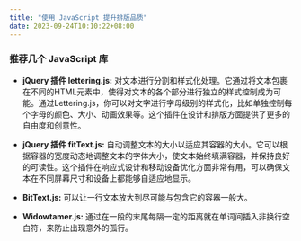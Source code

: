 ```yaml
---
title: "使用 JavaScript 提升排版品质"
date: 2023-09-24T10:10:22+08:00
---
```


### 推荐几个 JavaScript 库

- **jQuery 插件 lettering.js:** 对文本进行分割和样式化处理。它通过将文本包裹在不同的HTML元素中，使得对文本的各个部分进行独立的样式控制成为可能。通过Lettering.js，你可以对文字进行字母级别的样式化，比如单独控制每个字母的颜色、大小、动画效果等。这个插件在设计和排版方面提供了更多的自由度和创意性。

- **jQuery 插件 fitText.js:** 自动调整文本的大小以适应其容器的大小。它可以根据容器的宽度动态地调整文本的字体大小，使文本始终填满容器，并保持良好的可读性。这个插件在响应式设计和移动设备优化方面非常有用，可以确保文本在不同屏幕尺寸和设备上都能够自适应地显示。

- **BitText.js:** 可以让一行文本放大到尽可能与包含它的容器一般大。

- **Widowtamer.js:** 通过在一段的末尾每隔一定的距离就在单词间插入非换行空白符，来防止出现意外的孤行。
